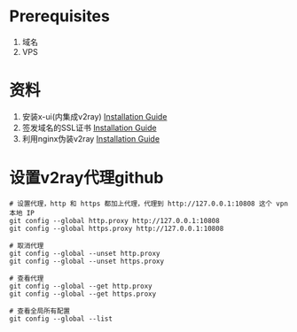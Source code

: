 # Prerequisites
1. 域名
2. VPS

# 资料
1. 安装x-ui(内集成v2ray) [Installation Guide](install%20x%20ui/README.md)
2. 签发域名的SSL证书 [Installation Guide](Install%20Certificates%20For%20Nginx/README.md)
3. 利用nginx伪装v2ray  [Installation Guide](nginx-with-v2ray/README.md)


# 设置v2ray代理github
```
# 设置代理，http 和 https 都加上代理，代理到 http://127.0.0.1:10808 这个 vpn 本地 IP
git config --global http.proxy http://127.0.0.1:10808
git config --global https.proxy http://127.0.0.1:10808

# 取消代理
git config --global --unset http.proxy
git config --global --unset https.proxy

# 查看代理
git config --global --get http.proxy
git config --global --get https.proxy

# 查看全局所有配置
git config --global --list
```
